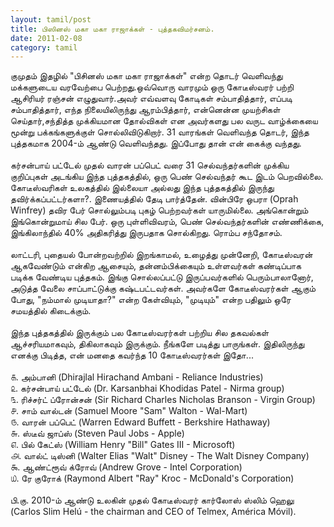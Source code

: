 ```yaml
---
layout: tamil/post
title: பிஸினஸ் மகா மகா ராஜாக்கள் - புத்தகவிமர்சனம்.
date: 2011-02-08
category: tamil
---
```


குமுதம் இதழில் "பிசினஸ் மகா மகா ராஜாக்கள்" என்ற தொடர் வெளிவந்து மக்களுடைய வரவேற்பை பெற்றது.ஒவ்வொரு வாரமும் ஒரு கோடீஸ்வரர் பற்றி ஆசிரியர் ரஞ்சன் எழுதுவார்.அவர் எவ்வளவு கோடிகள் சம்பாதித்தார், எப்படி சம்பாதித்தார், எந்த நிலையிலிருந்து ஆரம்பித்தார், என்னென்ன முயற்சிகள் செய்தார்,சந்தித்த முக்கியமான தோல்விகள் என அவர்களது பல வருட வாழ்க்கையை மூன்று பக்கங்களுக்குள் சொல்லிவிடுகிறார். 31 வாரங்கள் வெளிவந்த தொடர், இந்த புத்தகமாக 2004-ம் ஆண்டு வெளிவந்தது. இப்போது தான் என் கைக்கு வந்தது.<br/>
<br/>
கர்சன்பாய் பட்டேல் முதல் வாரன் பப்பெட் வரை 31 செல்வந்தர்களின் முக்கிய குறிப்புகள் அடங்கிய இந்த புத்தகத்தில், ஒரு பெண் செல்வந்தர் கூட இடம் பெறவில்லை. கோடீஸ்வரிகள் உலகத்தில் இல்லையா அல்லது இந்த புத்தகத்தில் இருந்து தவிர்க்கப்பட்டர்களா?. இணையத்தில் தேடி பார்த்தேன். வின்பிரே ஒபரா (Oprah Winfrey) தவிர பேர் சொல்லும்படி புகழ் பெற்றவர்கள் யாருமில்லை. அங்கொன்றும் இங்கொன்றுமாய் சில பேர். ஒரு புள்ளிவிவரம், பெண் செல்வந்தர்களின் எண்ணிக்கை, இங்கிலாந்தில் 40% அதிகரித்து இருபதாக சொல்கிறது. ரொம்ப சந்தோசம்.<br/>
<br/>
லாட்டரி, புதையல் போன்றவற்றில் இறங்காமல், உழைத்து முன்னேறி,  கோடீஸ்வரன் ஆகவேண்டும் என்கிற ஆசையும், தன்னம்பிக்கையும் உள்ளவர்கள் கண்டிப்பாக படிக்க வேண்டிய புத்தகம். இங்கு சொல்லப்பட்டு இருப்பவர்களில் பெரும்பாலானோர், அடுத்த வேலை சாப்பாட்டுக்கு கஷ்டபட்டவர்கள். அவர்களே கோடீஸ்வரர்கள் ஆகும் போது, "நம்மால் முடியாதா?" என்ற கேள்வியும், "முடியும்" என்ற பதிலும் ஒரே சமயத்தில் கிடைக்கும்.<br/>
<br/>
இந்த புத்தகத்தில் இருக்கும் பல கோடீஸ்வரர்கள் பற்றிய சில தகவல்கள் ஆச்சரியமாகவும், திகிலாகவும் இருக்கும். நீங்களே படித்து பாருங்கள். இதிலிருந்து எனக்கு பிடித்த, என் மனதை கவர்ந்த 10 கோடீஸ்வரர்கள் இதோ...<br/>
<br/>
௧. அம்பானி (Dhirajlal Hirachand Ambani - Reliance Industries)<br/>
௨. கர்சன்பாய் பட்டேல் (Dr. Karsanbhai Khodidas Patel - Nirma group)<br/>
௩. ரிச்சர்ட் ப்ரோன்சன் (Sir Richard Charles Nicholas Branson - Virgin Group)<br/>
௪. சாம் வால்டன் (Samuel Moore "Sam" Walton - Wal-Mart)<br/>
௫. வாரன் பப்பெட் (Warren Edward Buffett - Berkshire Hathaway)<br/>
௬. ஸ்டீவ் ஜாப்ஸ் (Steven Paul Jobs - Apple)<br/>
௭. பில் கேட்ஸ் (William Henry "Bill" Gates III - Microsoft)<br/>
௮. வால்ட் டிஸ்னி (Walter Elias "Walt" Disney - The Walt Disney Company)<br/>
௯. ஆண்ட்ரூவ் க்ரோவ் (Andrew Grove - Intel Corporation)<br/>
௰. ரே குரோக் (Raymond Albert "Ray" Kroc - McDonald's Corporation)<br/>
<br/>
பி.கு. 2010-ம் ஆண்டு உலகின் முதல் கோடீஸ்வரர் கார்லோஸ் ஸ்லிம் ஹெலு (Carlos Slim Helú - the chairman and CEO of Telmex, América Móvil).<br/>
<br/>
